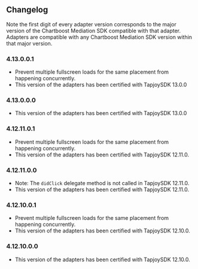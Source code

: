 ## Changelog

Note the first digit of every adapter version corresponds to the major version of the Chartboost Mediation SDK compatible with that adapter. 
Adapters are compatible with any Chartboost Mediation SDK version within that major version.

### 4.13.0.0.1
- Prevent multiple fullscreen loads for the same placement from happening concurrently.
- This version of the adapters has been certified with TapjoySDK 13.0.0

### 4.13.0.0.0
- This version of the adapters has been certified with TapjoySDK 13.0.0

### 4.12.11.0.1
- Prevent multiple fullscreen loads for the same placement from happening concurrently.
- This version of the adapters has been certified with TapjoySDK 12.11.0.

### 4.12.11.0.0
- Note: The `didClick` delegate method is not called in TapjoySDK 12.11.0.
- This version of the adapters has been certified with TapjoySDK 12.11.0.

### 4.12.10.0.1
- Prevent multiple fullscreen loads for the same placement from happening concurrently.
- This version of the adapters has been certified with TapjoySDK 12.10.0.

### 4.12.10.0.0
- This version of the adapters has been certified with TapjoySDK 12.10.0.
